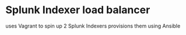 # Splunk Indexer load balancer
uses Vagrant to spin up 2 Splunk Indexers
provisions them using Ansible
